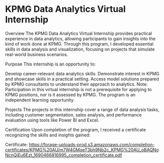 # KPMG Data Analytics Virtual Internship

Overview
The KPMG Data Analytics Virtual Internship provides practical experience in data analytics, allowing participants to gain insights into the kind of work done at KPMG. Through this program, I developed essential skills in data analysis and visualization, focusing on projects that simulate real-world business scenarios.

Purpose
This internship is an opportunity to:

Develop career-relevant data analytics skills.
Demonstrate interest in KPMG and showcase skills in a practical setting.
Access model solutions prepared by KPMG consultants to understand their approach to analytics.
Note: Participation in this virtual internship is not a prerequisite for applying to KPMG positions, nor is it assessed by KPMG. The program is an independent learning opportunity.

Projects
The projects in this internship cover a range of data analysis tasks, including customer segmentation, sales analysis, and performance evaluation using tools like Power BI and Excel.

Certification
Upon completion of the program, I received a certificate recognizing the skills and insights gained:

Certificate: https://forage-uploads-prod.s3.amazonaws.com/completion-certificates/KPMG%20AU/m7W4GMqeT3bh9Nb2c_KPMG%20AU_oBAQNoNcnQjEu6Ezt_1690466816995_completion_certificate.pdf